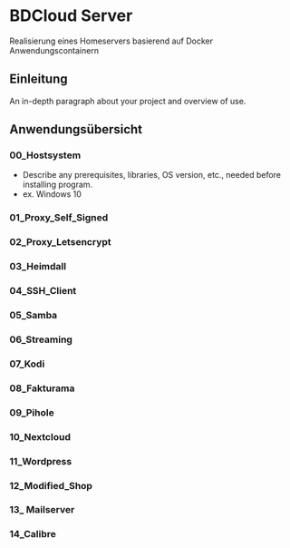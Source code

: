 # BDCloud Server

Realisierung eines Homeservers basierend auf Docker Anwendungscontainern

## Einleitung

An in-depth paragraph about your project and overview of use.

## Anwendungsübersicht

### 00_Hostsystem

* Describe any prerequisites, libraries, OS version, etc., needed before installing program.
* ex. Windows 10

### 01_Proxy_Self_Signed

### 02_Proxy_Letsencrypt

### 03_Heimdall

### 04_SSH_Client

### 05_Samba

### 06_Streaming

### 07_Kodi

### 08_Fakturama

### 09_Pihole

### 10_Nextcloud

### 11_Wordpress

### 12_Modified_Shop

### 13_ Mailserver

### 14_Calibre

